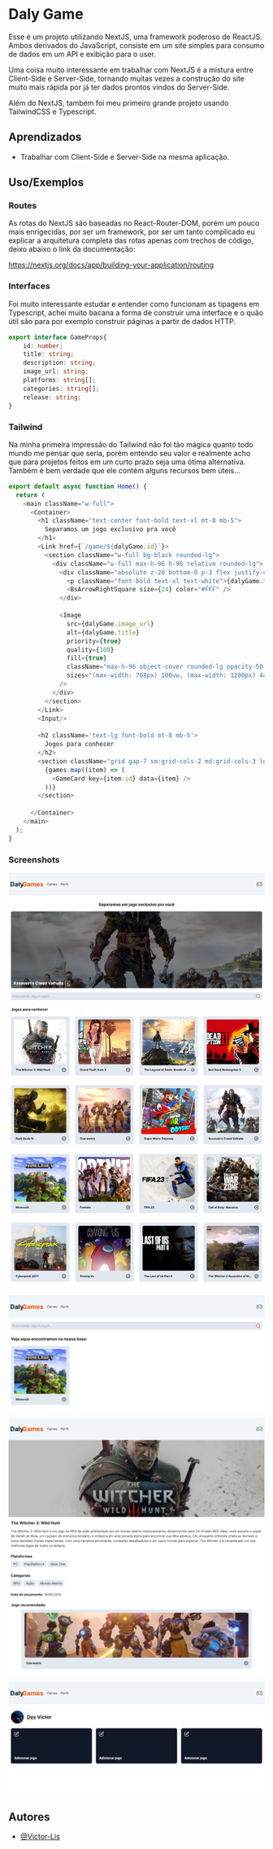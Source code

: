 
# Daly Game

Esse é um projeto utilizando NextJS, uma framework poderoso de ReactJS. Ambos derivados do JavaScript, consiste em um site simples para consumo de dados em um API e exibição para o user. 

Uma coisa muito interessante em trabalhar com NextJS é a mistura entre Client-Side e Server-Side, tornando muitas vezes a construção do site muito mais rápida por já ter dados prontos vindos do Server-Side.

Além do NextJS, também foi meu primeiro grande projeto usando TailwindCSS e Typescript.
## Aprendizados

- Trabalhar com Client-Side e Server-Side na mesma aplicação.

## Uso/Exemplos

### Routes

As rotas do NextJS são baseadas no React-Router-DOM, porém um pouco mais enrigecidas, por ser um framework, por ser um tanto complicado eu explicar a arquitetura completa das rotas apenas com trechos de código, deixo abaixo o link da documentação:

https://nextjs.org/docs/app/building-your-application/routing


### Interfaces

Foi muito interessante estudar e entender como funcionam as tipagens em Typescript, achei muito bacana a forma de construir uma interface e o quão útil são para por exemplo construir páginas a partir de dados HTTP.

```ts
export interface GameProps{
    id: number;
    title: string;
    description: string;
    image_url: string;
    platforms: string[];
    categories: string[];
    release: string;
}
```

### Tailwind

Na minha primeira impressão do Tailwind não foi tão mágica quanto todo mundo me pensar que seria, porém entendo seu valor e realmente acho que para projetos feitos em um curto prazo seja uma ótima alternativa. Também é bem verdade que ele contém alguns recursos bem úteis...
```ts
export default async function Home() {
  return (
    <main className="w-full">
      <Container>
        <h1 className="text-center font-bold text-xl mt-8 mb-5">
          Separamos um jogo exclusivo pra você
        </h1>
        <Link href={`/game/${dalyGame.id}`}>
          <section className="w-full bg-black rounded-lg">
            <div className="w-full max-h-96 h-96 relative rounded-lg">
              <div className="absolute z-20 bottom-0 p-3 flex justify-center items-center gap-2">
                <p className="font-bold text-xl text-white">{dalyGame.title}</p>
                <BsArrowRightSquare size={24} color="#FFF" />
              </div>

              <Image
                src={dalyGame.image_url}
                alt={dalyGame.title}
                priority={true}
                quality={100}
                fill={true}
                className="max-h-96 object-cover rounded-lg opacity-50 hover:opacity-100 transition-all duration-300"
                sizes="(max-width: 768px) 100vw, (max-width: 1200px) 44vw"
              />
            </div>
          </section>
        </Link>
        <Input/>

        <h2 className='text-lg font-bold mt-8 mb-5'>
          Jogos para conhecer
        </h2>
        <section className="grid gap-7 sm:grid-cols-2 md:grid-cols-3 lg:grid-cols-4">
          {games.map((item) => (
            <GameCard key={item.id} data={item} />
          ))}
        </section>

      </Container>
    </main>
  );
}

```

### Screenshots

![Home](./project-images/Home.png)

![Search](./project-images/Search.png)

![Game Page](./project-images/Game%20Page.png)

![Profile](./project-images/Profile.png)

## Autores

- [@Victor-Lis](https://github.com/Victor-Lis)

